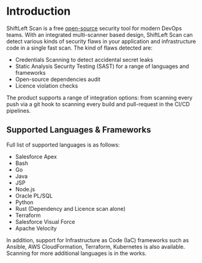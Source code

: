 # Introduction

ShiftLeft Scan is a free [open-source](https://github.com/ShiftLeftSecurity/sast-scan) security tool for modern DevOps teams. With an integrated multi-scanner based design, ShiftLeft Scan can detect various kinds of security flaws in your application and infrastructure code in a single fast scan. The kind of flaws detected are:

- Credentials Scanning to detect accidental secret leaks
- Static Analysis Security Testing (SAST) for a range of languages and frameworks
- Open-source dependencies audit
- Licence violation checks

The product supports a range of integration options: from scanning every push via a git hook to scanning every build and pull-request in the CI/CD pipelines.

## Supported Languages & Frameworks

Full list of supported languages is as follows:

- Salesforce Apex
- Bash
- Go
- Java
- JSP
- Node.js
- Oracle PL/SQL
- Python
- Rust (Dependency and Licence scan alone)
- Terraform
- Salesforce Visual Force
- Apache Velocity

In addition, support for Infrastructure as Code (IaC) frameworks such as Ansible, AWS CloudFormation, Terraform, Kubernetes is also available. Scanning for more additional languages is in the works.
